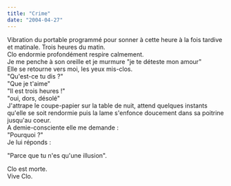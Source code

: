 ```yaml
---
title: "Crime"
date: "2004-04-27"
---
```


Vibration du portable programmé pour sonner à cette heure à la fois tardive et matinale. Trois heures du matin.  
Clo endormie profondément respire calmement.  
Je me penche à son oreille et je murmure "je te déteste mon amour"  
Elle se retourne vers moi, les yeux mis-clos.  
"Qu'est-ce tu dis ?"  
"Que je t'aime"  
"Il est trois heures !"  
"oui, dors, désolé"  
J'attrape le coupe-papier sur la table de nuit, attend quelques instants qu'elle se soit rendormie puis la lame s'enfonce doucement dans sa poitrine jusqu'au coeur.  
A demie-consciente elle me demande :  
"Pourquoi ?"  
Je lui réponds :

"Parce que tu n'es qu'une illusion".

Clo est morte.  
Vive Clo.
